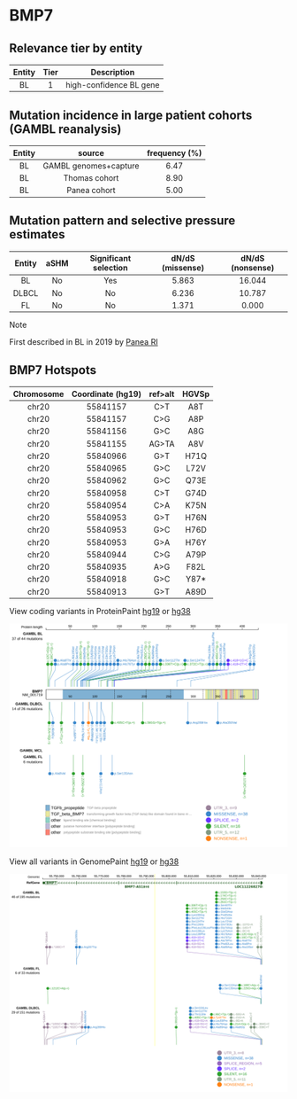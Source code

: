 # BMP7

## Relevance tier by entity

|Entity|Tier|Description            |
|:------:|:----:|-----------------------|
|BL    |1   |high-confidence BL gene|

## Mutation incidence in large patient cohorts (GAMBL reanalysis)

|Entity|source               |frequency (%)|
|:------:|:---------------------:|:-------------:|
|BL    |GAMBL genomes+capture|6.47         |
|BL    |Thomas cohort        |8.90         |
|BL    |Panea cohort         |5.00         |

## Mutation pattern and selective pressure estimates

|Entity|aSHM|Significant selection|dN/dS (missense)|dN/dS (nonsense)|
|:------:|:----:|:---------------------:|:----------------:|:----------------:|
|BL    |No  |Yes                  |5.863           |16.044          |
|DLBCL |No  |No                   |6.236           |10.787          |
|FL    |No  |No                   |1.371           | 0.000          |


> [!NOTE]
> First described in BL in 2019 by [Panea RI](https://pubmed.ncbi.nlm.nih.gov/31558468)


 ## BMP7 Hotspots

| Chromosome |Coordinate (hg19) | ref>alt | HGVSp | 
 | :---:| :---: | :--: | :---: |
| chr20 | 55841157 | C>T | A8T |
| chr20 | 55841157 | C>G | A8P |
| chr20 | 55841156 | G>C | A8G |
| chr20 | 55841155 | AG>TA | A8V |
| chr20 | 55840966 | G>T | H71Q |
| chr20 | 55840965 | G>C | L72V |
| chr20 | 55840962 | G>C | Q73E |
| chr20 | 55840958 | C>T | G74D |
| chr20 | 55840954 | C>A | K75N |
| chr20 | 55840953 | G>T | H76N |
| chr20 | 55840953 | G>C | H76D |
| chr20 | 55840953 | G>A | H76Y |
| chr20 | 55840944 | C>G | A79P |
| chr20 | 55840935 | A>G | F82L |
| chr20 | 55840918 | G>C | Y87* |
| chr20 | 55840913 | G>T | A89D |

View coding variants in ProteinPaint [hg19](https://morinlab.github.io/LLMPP/GAMBL/BMP7_protein.html)  or [hg38](https://morinlab.github.io/LLMPP/GAMBL/BMP7_protein_hg38.html)

![image](images/proteinpaint/BMP7_NM_001719.svg)

View all variants in GenomePaint [hg19](https://morinlab.github.io/LLMPP/GAMBL/BMP7.html)  or [hg38](https://morinlab.github.io/LLMPP/GAMBL/BMP7_hg38.html)

![image](images/proteinpaint/BMP7.svg)
